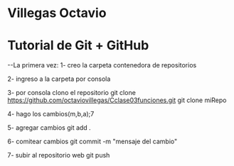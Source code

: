 # Villegas Octavio
# Tutorial de Git + GitHub

--La primera vez:
1- creo la carpeta contenedora de repositorios

2- ingreso a la carpeta por consola 

3- por consola clono el repositorio
		git clone https://github.com/octaviovillegas/Cclase03funciones.git
		git clone miRepo

4- hago los cambios(m,b,a);7

5- agregar cambios
		git add .

6- comitear cambios
		git commit -m "mensaje del cambio"

7- subir al repositorio web
		git push
